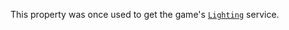 This property was once used to get the game's [`Lighting`](https://create.roblox.com/docs/reference/engine/classes/Lighting) service.